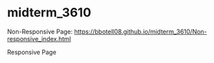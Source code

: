 # midterm_3610
Non-Responsive Page: https://bbotell08.github.io/midterm_3610/Non-responsive_index.html

Responsive Page


